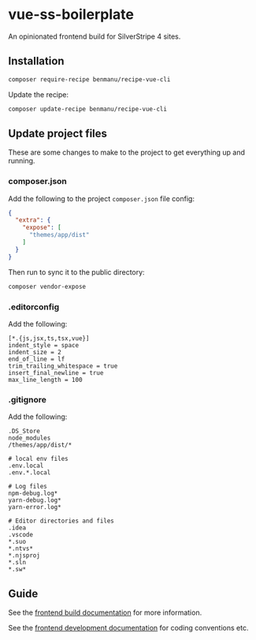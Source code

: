 # vue-ss-boilerplate

An opinionated frontend build for SilverStripe 4 sites.

## Installation

```bash
composer require-recipe benmanu/recipe-vue-cli
```

Update the recipe:

```bash
composer update-recipe benmanu/recipe-vue-cli
```

## Update project files

These are some changes to make to the project to get everything up and running.

### composer.json

Add the following to the project `composer.json` file config:

```json
{
  "extra": {
    "expose": [
      "themes/app/dist"
    ]
  }
}
```

Then run to sync it to the public directory:

```bash
composer vendor-expose
```

### .editorconfig

Add the following:

```
[*.{js,jsx,ts,tsx,vue}]
indent_style = space
indent_size = 2
end_of_line = lf
trim_trailing_whitespace = true
insert_final_newline = true
max_line_length = 100
```

### .gitignore

Add the following:

```
.DS_Store
node_modules
/themes/app/dist/*

# local env files
.env.local
.env.*.local

# Log files
npm-debug.log*
yarn-debug.log*
yarn-error.log*

# Editor directories and files
.idea
.vscode
*.suo
*.ntvs*
*.njsproj
*.sln
*.sw*
```

## Guide

See the [frontend build documentation](./docs/en/frontend-build.md) for more information.

See the [frontend development documentation](./docs/en/frontend-development) for coding conventions etc.
